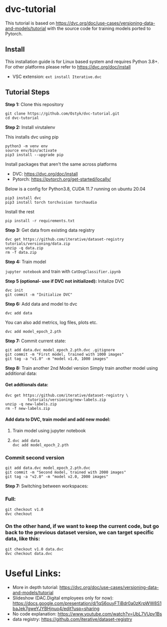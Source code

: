 # dvc-tutorial

This tutorial is based on https://dvc.org/doc/use-cases/versioning-data-and-models/tutorial  with the source code for training models ported to Pytorch.

## Install

This installation guide is for Linux based system and requires Python 3.8+. For other platforms please refer to https://dvc.org/doc/install

- VSC extension: `ext install Iterative.dvc`

## Tutorial Steps

**Step 1:** Clone this repository
```
git clone https://github.com/Ostyk/dvc-tutorial.git
cd dvc-tutorial
```

**Step 2:** Install virutalenv

This installs dvc using pip
```
python3 -m venv env
source env/bin/activate
pip3 install --upgrade pip
```

Install packages that aren't the same across platforms
- DVC: https://dvc.org/doc/install
- Pytorch: https://pytorch.org/get-started/locally/

Below is a config for Python3.8, CUDA 11.7 running on ubuntu 20.04
```
pip3 install dvc
pip3 install torch torchvision torchaudio
```

Install the rest

```
pip install -r requirements.txt
```
**Step 3:** Get data from existing data registry
```
dvc get https://github.com/iterative/dataset-registry tutorials/versioning/data.zip
unzip -q data.zip
rm -f data.zip
```
**Step 4:** Train model

```jupyter notebook``` and train with  `CatDogClassifier.ipynb`



**Step 5 (optional- use if DVC not initialized):** Initalize DVC

```
dvc init
git commit -m "Initialize DVC"
```

**Step 6:** Add data and model to dvc

```
dvc add data
```

You can also add metrics, log files, plots etc.
```
dvc add model_epoch_2.pth
```

**Step 7:** Commit current state:
```
git add data.dvc model_epoch_2.pth.dvc .gitignore
git commit -m "First model, trained with 1000 images"
git tag -a "v1.0" -m "model v1.0, 1000 images"
```

**Step 8:** Train another 2nd Model version
Simply train another model using additional data:

#### Get addtionals data:
```
dvc get https://github.com/iterative/dataset-registry \
          tutorials/versioning/new-labels.zip
unzip -q new-labels.zip
rm -f new-labels.zip
```
#### Add data to DVC, train model and add new model:

1. Train model using jupyter notebook
2.  ```
    dvc add data
    dvc add model_epoch_2.pth
    ```

### Commit second version
```
git add data.dvc model_epoch_2.pth.dvc
git commit -m "Second model, trained with 2000 images"
git tag -a "v2.0" -m "model v2.0, 2000 images"
```

**Step 7:**
Switching between workspaces:
### Full:

```
git checkout v1.0
dvc checkout
```

### On the other hand, if we want to keep the current code, but go back to the previous dataset version, we can target specific data, like this:

```
git checkout v1.0 data.dvc
dvc checkout data.dvc
```



# Useful Links:
- More in depth tutorial: https://dvc.org/doc/use-cases/versioning-data-and-models/tutorial
- Slideshow (DAC.Digital employees only for now): https://docs.google.com/presentation/d/1qS6ouyFTiBdr0a0zKrpWW8S1baJek7gweYJYBHjnuo4/edit?usp=sharing
- No code explanation: https://www.youtube.com/watch?v=UbL7VUpv1Bs
- data registry: https://github.com/iterative/dataset-registry
